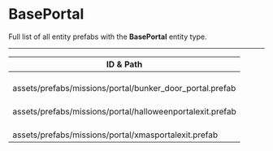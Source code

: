 # BasePortal
Full list of all <Badge type="warning" text="3"/> entity prefabs with the **BasePortal** entity type.

---
| ID & Path |
| --- |
| <a href="#2895212062"><Badge id="2895212062" type="tip" text="#"/></a> <Badge type="tip" text="2895212062"/>  <br> assets/prefabs/missions/portal/bunker_door_portal.prefab |
| <a href="#1686410832"><Badge id="1686410832" type="tip" text="#"/></a> <Badge type="tip" text="1686410832"/>  <br> assets/prefabs/missions/portal/halloweenportalexit.prefab |
| <a href="#2696291976"><Badge id="2696291976" type="tip" text="#"/></a> <Badge type="tip" text="2696291976"/>  <br> assets/prefabs/missions/portal/xmasportalexit.prefab |
